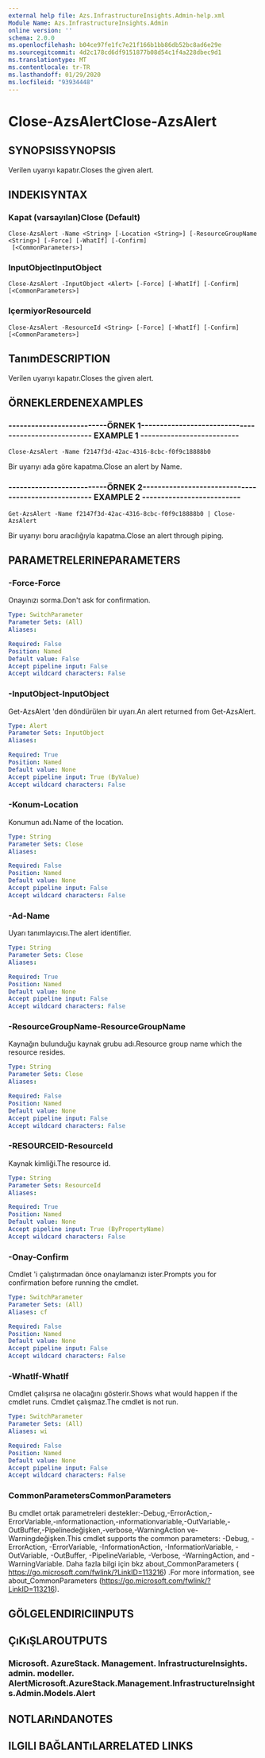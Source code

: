 ```yaml
---
external help file: Azs.InfrastructureInsights.Admin-help.xml
Module Name: Azs.InfrastructureInsights.Admin
online version: ''
schema: 2.0.0
ms.openlocfilehash: b04ce97fe1fc7e21f166b1bb86db52bc8ad6e29e
ms.sourcegitcommit: 4d2c178cd6df9151877b08d54c1f4a228dbec9d1
ms.translationtype: MT
ms.contentlocale: tr-TR
ms.lasthandoff: 01/29/2020
ms.locfileid: "93934448"
---
```

# <span data-ttu-id="90a79-101">Close-AzsAlert</span><span class="sxs-lookup"><span data-stu-id="90a79-101">Close-AzsAlert</span></span>

## <span data-ttu-id="90a79-102">SYNOPSIS</span><span class="sxs-lookup"><span data-stu-id="90a79-102">SYNOPSIS</span></span>
<span data-ttu-id="90a79-103">Verilen uyarıyı kapatır.</span><span class="sxs-lookup"><span data-stu-id="90a79-103">Closes the given alert.</span></span>

## <span data-ttu-id="90a79-104">INDEKI</span><span class="sxs-lookup"><span data-stu-id="90a79-104">SYNTAX</span></span>

### <span data-ttu-id="90a79-105">Kapat (varsayılan)</span><span class="sxs-lookup"><span data-stu-id="90a79-105">Close (Default)</span></span>
```
Close-AzsAlert -Name <String> [-Location <String>] [-ResourceGroupName <String>] [-Force] [-WhatIf] [-Confirm]
 [<CommonParameters>]
```

### <span data-ttu-id="90a79-106">InputObject</span><span class="sxs-lookup"><span data-stu-id="90a79-106">InputObject</span></span>
```
Close-AzsAlert -InputObject <Alert> [-Force] [-WhatIf] [-Confirm] [<CommonParameters>]
```

### <span data-ttu-id="90a79-107">Içermiyor</span><span class="sxs-lookup"><span data-stu-id="90a79-107">ResourceId</span></span>
```
Close-AzsAlert -ResourceId <String> [-Force] [-WhatIf] [-Confirm] [<CommonParameters>]
```

## <span data-ttu-id="90a79-108">Tanım</span><span class="sxs-lookup"><span data-stu-id="90a79-108">DESCRIPTION</span></span>
<span data-ttu-id="90a79-109">Verilen uyarıyı kapatır.</span><span class="sxs-lookup"><span data-stu-id="90a79-109">Closes the given alert.</span></span>

## <span data-ttu-id="90a79-110">ÖRNEKLERDEN</span><span class="sxs-lookup"><span data-stu-id="90a79-110">EXAMPLES</span></span>

### <span data-ttu-id="90a79-111">--------------------------ÖRNEK 1--------------------------</span><span class="sxs-lookup"><span data-stu-id="90a79-111">-------------------------- EXAMPLE 1 --------------------------</span></span>
```
Close-AzsAlert -Name f2147f3d-42ac-4316-8cbc-f0f9c18888b0
```

<span data-ttu-id="90a79-112">Bir uyarıyı ada göre kapatma.</span><span class="sxs-lookup"><span data-stu-id="90a79-112">Close an alert by Name.</span></span>

### <span data-ttu-id="90a79-113">--------------------------ÖRNEK 2--------------------------</span><span class="sxs-lookup"><span data-stu-id="90a79-113">-------------------------- EXAMPLE 2 --------------------------</span></span>
```
Get-AzsAlert -Name f2147f3d-42ac-4316-8cbc-f0f9c18888b0 | Close-AzsAlert
```

<span data-ttu-id="90a79-114">Bir uyarıyı boru aracılığıyla kapatma.</span><span class="sxs-lookup"><span data-stu-id="90a79-114">Close an alert through piping.</span></span>

## <span data-ttu-id="90a79-115">PARAMETRELERINE</span><span class="sxs-lookup"><span data-stu-id="90a79-115">PARAMETERS</span></span>

### <span data-ttu-id="90a79-116">-Force</span><span class="sxs-lookup"><span data-stu-id="90a79-116">-Force</span></span>
<span data-ttu-id="90a79-117">Onayınızı sorma.</span><span class="sxs-lookup"><span data-stu-id="90a79-117">Don't ask for confirmation.</span></span>

```yaml
Type: SwitchParameter
Parameter Sets: (All)
Aliases: 

Required: False
Position: Named
Default value: False
Accept pipeline input: False
Accept wildcard characters: False
```

### <span data-ttu-id="90a79-118">-InputObject</span><span class="sxs-lookup"><span data-stu-id="90a79-118">-InputObject</span></span>
<span data-ttu-id="90a79-119">Get-AzsAlert 'den döndürülen bir uyarı.</span><span class="sxs-lookup"><span data-stu-id="90a79-119">An alert returned from Get-AzsAlert.</span></span>

```yaml
Type: Alert
Parameter Sets: InputObject
Aliases: 

Required: True
Position: Named
Default value: None
Accept pipeline input: True (ByValue)
Accept wildcard characters: False
```

### <span data-ttu-id="90a79-120">-Konum</span><span class="sxs-lookup"><span data-stu-id="90a79-120">-Location</span></span>
<span data-ttu-id="90a79-121">Konumun adı.</span><span class="sxs-lookup"><span data-stu-id="90a79-121">Name of the location.</span></span>

```yaml
Type: String
Parameter Sets: Close
Aliases: 

Required: False
Position: Named
Default value: None
Accept pipeline input: False
Accept wildcard characters: False
```

### <span data-ttu-id="90a79-122">-Ad</span><span class="sxs-lookup"><span data-stu-id="90a79-122">-Name</span></span>
<span data-ttu-id="90a79-123">Uyarı tanımlayıcısı.</span><span class="sxs-lookup"><span data-stu-id="90a79-123">The alert identifier.</span></span>

```yaml
Type: String
Parameter Sets: Close
Aliases: 

Required: True
Position: Named
Default value: None
Accept pipeline input: False
Accept wildcard characters: False
```

### <span data-ttu-id="90a79-124">-ResourceGroupName</span><span class="sxs-lookup"><span data-stu-id="90a79-124">-ResourceGroupName</span></span>
<span data-ttu-id="90a79-125">Kaynağın bulunduğu kaynak grubu adı.</span><span class="sxs-lookup"><span data-stu-id="90a79-125">Resource group name which the resource resides.</span></span>

```yaml
Type: String
Parameter Sets: Close
Aliases: 

Required: False
Position: Named
Default value: None
Accept pipeline input: False
Accept wildcard characters: False
```

### <span data-ttu-id="90a79-126">-RESOURCEID</span><span class="sxs-lookup"><span data-stu-id="90a79-126">-ResourceId</span></span>
<span data-ttu-id="90a79-127">Kaynak kimliği.</span><span class="sxs-lookup"><span data-stu-id="90a79-127">The resource id.</span></span>

```yaml
Type: String
Parameter Sets: ResourceId
Aliases: 

Required: True
Position: Named
Default value: None
Accept pipeline input: True (ByPropertyName)
Accept wildcard characters: False
```

### <span data-ttu-id="90a79-128">-Onay</span><span class="sxs-lookup"><span data-stu-id="90a79-128">-Confirm</span></span>
<span data-ttu-id="90a79-129">Cmdlet 'i çalıştırmadan önce onaylamanızı ister.</span><span class="sxs-lookup"><span data-stu-id="90a79-129">Prompts you for confirmation before running the cmdlet.</span></span>

```yaml
Type: SwitchParameter
Parameter Sets: (All)
Aliases: cf

Required: False
Position: Named
Default value: None
Accept pipeline input: False
Accept wildcard characters: False
```

### <span data-ttu-id="90a79-130">-WhatIf</span><span class="sxs-lookup"><span data-stu-id="90a79-130">-WhatIf</span></span>
<span data-ttu-id="90a79-131">Cmdlet çalışırsa ne olacağını gösterir.</span><span class="sxs-lookup"><span data-stu-id="90a79-131">Shows what would happen if the cmdlet runs.</span></span>
<span data-ttu-id="90a79-132">Cmdlet çalışmaz.</span><span class="sxs-lookup"><span data-stu-id="90a79-132">The cmdlet is not run.</span></span>

```yaml
Type: SwitchParameter
Parameter Sets: (All)
Aliases: wi

Required: False
Position: Named
Default value: None
Accept pipeline input: False
Accept wildcard characters: False
```

### <span data-ttu-id="90a79-133">CommonParameters</span><span class="sxs-lookup"><span data-stu-id="90a79-133">CommonParameters</span></span>
<span data-ttu-id="90a79-134">Bu cmdlet ortak parametreleri destekler:-Debug,-ErrorAction,-ErrorVariable,-ınformationaction,-ınformationvariable,-OutVariable,-OutBuffer,-Pipelinedeğişken,-verbose,-WarningAction ve-Warningdeğişken.</span><span class="sxs-lookup"><span data-stu-id="90a79-134">This cmdlet supports the common parameters: -Debug, -ErrorAction, -ErrorVariable, -InformationAction, -InformationVariable, -OutVariable, -OutBuffer, -PipelineVariable, -Verbose, -WarningAction, and -WarningVariable.</span></span> <span data-ttu-id="90a79-135">Daha fazla bilgi için bkz about_CommonParameters ( https://go.microsoft.com/fwlink/?LinkID=113216) .</span><span class="sxs-lookup"><span data-stu-id="90a79-135">For more information, see about_CommonParameters (https://go.microsoft.com/fwlink/?LinkID=113216).</span></span>

## <span data-ttu-id="90a79-136">GÖLGELENDIRICI</span><span class="sxs-lookup"><span data-stu-id="90a79-136">INPUTS</span></span>

## <span data-ttu-id="90a79-137">ÇıKıŞLAR</span><span class="sxs-lookup"><span data-stu-id="90a79-137">OUTPUTS</span></span>

### <span data-ttu-id="90a79-138">Microsoft. AzureStack. Management. InfrastructureInsights. admin. modeller. Alert</span><span class="sxs-lookup"><span data-stu-id="90a79-138">Microsoft.AzureStack.Management.InfrastructureInsights.Admin.Models.Alert</span></span>

## <span data-ttu-id="90a79-139">NOTLARıNDA</span><span class="sxs-lookup"><span data-stu-id="90a79-139">NOTES</span></span>

## <span data-ttu-id="90a79-140">ILGILI BAĞLANTıLAR</span><span class="sxs-lookup"><span data-stu-id="90a79-140">RELATED LINKS</span></span>

